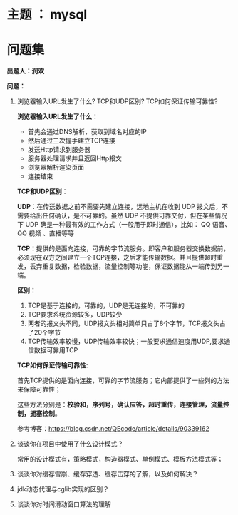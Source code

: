 # 主题 ： mysql





# 问题集

**出题人：润欢**

**问题：**

1. 浏览器输入URL发生了什么? TCP和UDP区别? TCP如何保证传输可靠性?

   **浏览器输入URL发生了什么**：

   * 首先会通过DNS解析，获取到域名对应的IP
   * 然后通过三次握手建立TCP连接
   * 发送Http请求到服务器
   * 服务器处理请求并且返回Http报文
   * 浏览器解析渲染页面
   * 连接结束

   **TCP和UDP区别**：

   **UDP**：在传送数据之前不需要先建立连接，远地主机在收到 UDP 报文后，不需要给出任何确认，是不可靠的。虽然 UDP 不提供可靠交付，但在某些情况下 UDP 确是一种最有效的工作方式（一般用于即时通信），比如： QQ 语音、 QQ 视频 、直播等等

   **TCP**：提供的是面向连接，可靠的字节流服务。即客户和服务器交换数据前，必须现在双方之间建立一个TCP连接，之后才能传输数据。并且提供超时重发，丢弃重复数据，检验数据，流量控制等功能，保证数据能从一端传到另一端。

   **区别：**

   1. TCP是基于连接的，可靠的，UDP是无连接的，不可靠的
   2. TCP要求系统资源较多，UDP较少
   3. 两者的报文头不同，UDP报文头相对简单只占了8个字节，TCP报文头占了20个字节
   4. TCP传输效率较慢，UDP传输效率较快；一般要求通信速度用UDP,要求通信数据可靠用TCP

   

   **TCP如何保证传输可靠性**:

   首先TCP提供的是面向连接，可靠的字节流服务；它内部提供了一些列的方法来保障可靠性；

   这些方法分别是：**校验和，序列号，确认应答，超时重传，连接管理，流量控制，拥塞控制**。

   参考博客：https://blog.csdn.net/QEcode/article/details/90339162

   

2. 谈谈你在项目中使用了什么设计模式？

   常用的设计模式有，策略模式，构造器模式、单例模式、模板方法模式等；

   

3. 谈谈你对缓存雪崩、缓存穿透、缓存击穿的了解，以及如何解决？

   

4. jdk动态代理与cglib实现的区别？

5. 谈谈你对时间滑动窗口算法的理解